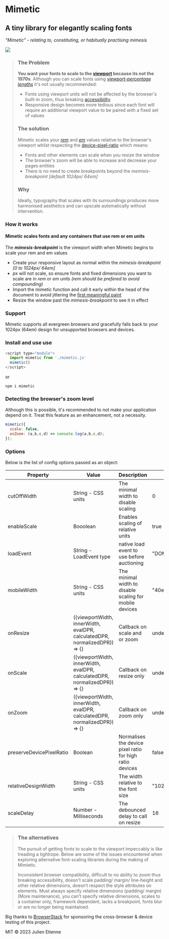 # Mimetic
## A tiny library for elegantly scaling fonts
_"Mimetic" - relating to, constituting, or habitually practising mimesis_

<img src="https://user-images.githubusercontent.com/7676299/236578193-a523cc8c-7187-45bf-8ef4-c6ef9c295eb8.gif">

> ### The Problem
> **You want your fonts to scale to the [viewport](https://developer.mozilla.org/en-US/docs/Web/CSS/Viewport_concepts#what_is_a_viewport) because its not the 1970s**. Although you can scale fonts using _[viewport-percentage lengths](https://www.w3.org/TR/css-values-3/#viewport-relative-lengths)_ it's not usually recommended:
> - Fonts using viewport units will not be affected by the browser's built-in zoom, thus breaking [accessibiilty](https://developer.mozilla.org/en-US/docs/Learn/Accessibility/What_is_accessibility)
> - Responsive design becomes more tedious since each font will require an additional viewport value to be paired with a fixed set of values
>
> ### The solution
> Mimetic scales your _[rem](https://developer.mozilla.org/en-US/docs/Learn/CSS/Building_blocks/Values_and_units#relative_length_units)_ and _[em](https://developer.mozilla.org/en-US/docs/Learn/CSS/Building_blocks/Values_and_units#relative_length_units)_ values relative to the browser's viewport whilst respecting the [device-pixel-ratio](https://developer.mozilla.org/en-US/docs/Web/API/Window/devicePixelRatio)
> which means: 
> - Fonts and other elements can scale when you resize the window
> - The browser's zoom will be able to increase and decrease your pages entities
> - There is no need to create breakpoints beyond the _memisis-breakpoint_ _[default 1024px/ 64em]_
>
> ### Why
> Ideally, typography that scales with its surroundings produces more harmonised aesthetics and can upscale automatically without intervention.  

### How it works
#### Mimetic scales fonts and any containers that use rem or em units
The **_mimesis-breakpoint_** is the viewport width when Mimetic begins to scale your rem and em values
- Create your responsive layout as normal within the _mimesis-breakpoint_ _[0 to 1024px/ 64em]_
- _px_ will not scale, so ensure fonts and fixed dimensions you want to scale are in _rem_ or _em_ units _(rem should be prefered to avoid compounding)_
- Import the mimetic function and call it early within the head of the document to avoid jittering the [first meaningful paint](https://developer.chrome.com/en/docs/lighthouse/performance/first-meaningful-paint/)
- Resize the window past the _mimesis-breakpoint_ to see it in effect


### Support
Mimetic supports all evergreen browsers and gracefully falls back to your 1024px (64em) design for unsupported browsers and devices.

### Install and use use
```javascript
<script type="module">
  import mimetic from './mimetic.js'
  mimetic()
</script>
```
or 

`npm i mimetic`

### Detecting the browser's zoom level
Although this is possible, it's recommended to not make your application depend on it. Treat this feature as an enhancement, not a necessity.
```javascript
mimetic({
  scale: false,
  onZoom: (a,b,c,d) => console.log(a,b,c,d);
});
```

### Options
Below is the list of config options passed as an object:

| Property  | Value  | Description | Default |  
|---|---|---|---|
| cutOffWidth | String - CSS units  | The minimal width to disable scaling | 0 |    
| enableScale | Booolean  | Enables scaling of relative units | true |  
| loadEvent | String - LoadEvent type  | native load event to use before auctioning | "DOMContentLoaded" | 
| mobileWidth | String - CSS units | The minimal width to disable scaling for mobile devices  | "40em" |
| onResize | ({viewportWidth, innerWidth, evalDPR, calculatedDPR, normalizedDPR}) => {} | Callback on scale and or zoom | undefined |   
| onScale | ({viewportWidth, innerWidth, evalDPR, calculatedDPR, normalizedDPR}) => {} | Callback on resize only | undefined |  
| onZoom | ({viewportWidth, innerWidth, evalDPR, calculatedDPR, normalizedDPR}) => {} | Callback on zoom only | undefined |
| preserveDevicePixelRatio | Boolean | Normalises the device pixel ratio for high ratio devices | false |
| relativeDesignWidth | String - CSS units  | The width relative to the font size | "1024px" |
| scaleDelay | Number - Milliseconds | The debounced delay to call on resize | 16  |

> ### The alternatives
> The pursuit of getting fonts to scale to the viewport impeccably is like treading a tightrope. 
> Below are some of the issues encountered when exploring alternative font-scaling libraries during the making of Mimietic.
>
> Inconsistent browser compatibility, difficult to no ability to zoom thus breaking accessibility, doesn't scale padding/ margin/ line-height and other relative dimensions, doesn’t respect the style attributes on elements. Must always specify relative dimensions (padding/ margin)(More maintenance), you can’t specify relative dimensions, scales to a container only, framework dependent, lacks a breakpoint, fonts blur or are no longer being maintained.

Big thanks to [BrowserStack](https://www.browserstack.com) for sponsoring the cross-browser & device testing of this project.

MIT © 2023 Julien Etienne
